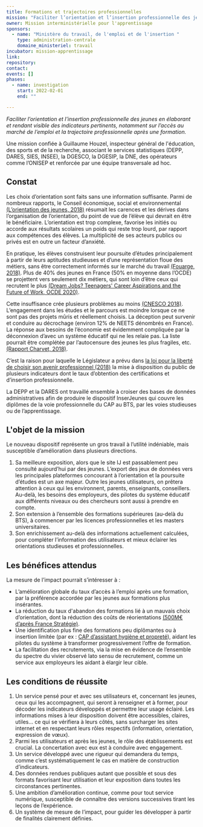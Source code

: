 ```yaml
---
title: Formations et trajectoires professionnelles
mission: "Faciliter l’orientation et l’insertion professionnelle des jeunes en élaborant et rendant visible des indicateurs pertinents"
owner: Mission interministérielle pour l'apprentissage
sponsors:
  - name: "Ministère du travail, de l'emploi et de l'insertion "
    type: administration-centrale
    domaine_ministeriel: travail
incubator: mission-apprentissage
link: 
repository: 
contact: 
events: []
phases:
  - name: investigation
    start: 2022-02-01
    end: ""

---
```

*Faciliter l’orientation et l’insertion professionnelle des jeunes en élaborant et rendant visible des indicateurs pertinents, notamment sur l’accès au marché de l’emploi et la trajectoire professionnelle après une formation.*

Une mission confiée à Guillaume Houzel, inspecteur général de l'éducation, des sports et de la recherche, associant le services statistiques (DEPP, DARES, SIES, INSEE), la DGESCO, la DGESIP, la DNE, des opérateurs comme l’ONISEP et renforcée par une équipe transversale ad hoc.


## Constat

Les choix d’orientation sont faits sans une information suffisante. Parmi de nombreux rapports, le Conseil économique, social et environnemental [(L’orientation des jeunes, 2018)](https://www.lecese.fr/sites/default/files/pdf/Avis/2018/2018_12_orientation_jeunes.pdf) résumait les carences et les dérives dans l’organisation de l’orientation, du point de vue de l’élève qui devrait en être le bénéficiaire. L’orientation est trop complexe, favorise les initiés ou accorde aux résultats scolaires un poids qui reste trop lourd, par rapport aux compétences des élèves. La multiplicité de ses acteurs publics ou privés est en outre un facteur d’anxiété. 

En pratique, les élèves construisent leur poursuite d’études principalement à partir de leurs aptitudes studieuses et d’une représentation floue des métiers, sans être correctement informés sur le marché du travail  [(Fouarge, 2018)](https://docs.google.com/presentation/d/1G4mYGDSSK4vpIhI1MZT0Q2g1emGcqX_w/edit?usp=sharing&ouid=102987632233161224917&rtpof=true&sd=true). Plus de 40% des jeunes en France (50% en moyenne dans l’OCDE) se projettent vers seulement dix métiers, qui sont loin d’être ceux qui recrutent le plus [(Dream Jobs? Teenagers' Career Aspirations and the Future of Work, OCDE 2020)](https://www.oecd.org/fr/presse/le-rapport-pisa-de-l-ocde-revele-que-les-aspirations-professionnelles-des-adolescents-se-portent-sur-un-nombre-restreint-d-emplois.htm). 

Cette insuffisance crée plusieurs problèmes au moins [(CNESCO 2018)](http://www.cnesco.fr/fr/comment-lecole-aide-t-elle-les-eleves-a-construire-leur-orientation/). L’engagement dans les études et le parcours est moindre lorsque ce ne sont pas des projets mûris et réellement choisis. La déception peut survenir et conduire au décrochage (environ 12% de NEETS dénombrés en France). La réponse aux besoins de l’économie est évidemment compliquée par la déconnexion d’avec un système éducatif qui ne les relaie pas. La liste pourrait être complétée par l’autocensure des jeunes les plus fragiles, etc. [(Rapport Charvet, 2018)](https://www.education.gouv.fr/refonder-l-orientation-un-enjeu-etat-regions-3728).

C’est la raison pour laquelle le Législateur a prévu dans [la loi pour la liberté de choisir son avenir professionnel (2018)](https://www.legifrance.gouv.fr/loda/id/JORFTEXT000037367660/#JORFSCTA000037367688) la mise à disposition du public de plusieurs indicateurs dont le taux d’obtention des certifications et d’insertion professionnelle. 

La DEPP et la DARES ont travaillé ensemble à croiser des bases de données administratives afin de produire le dispositif InserJeunes qui couvre les diplômes de la voie professionnelle du CAP au BTS, par les voies studieuses ou de l’apprentissage. 


## L'objet de la mission

Le nouveau dispositif représente un gros travail à l’utilité indéniable, mais susceptible d’amélioration dans plusieurs directions. 

1. Sa meilleure exposition, alors que le site IJ est passablement peu consulté aujourd’hui par des jeunes. L’export des jeux de données vers les principales plateformes concourant à l’orientation et la poursuite d’études est un axe majeur. Outre les jeunes utilisateurs, on prêtera attention à ceux qui les environnent, parents, enseignants, conseillers. Au-delà, les besoins des employeurs, des pilotes du système éducatif aux différents niveaux ou des chercheurs sont aussi à prendre en compte.
2. Son extension à l’ensemble des formations supérieures (au-delà du BTS), à commencer par les licences professionnelles et les masters universitaires. 
3. Son enrichissement au-delà des informations actuellement calculées, pour compléter l’information des utilisateurs et mieux éclairer les orientations studieuses et professionnelles. 


## Les bénéfices attendus

La mesure de l’impact pourrait s’intéresser à : 
- L’amélioration globale du taux d’accès à l’emploi après une formation, par la préférence accordée par les jeunes aux formations plus insérantes. 
- La réduction du taux d'abandon des formations lié à un mauvais choix d’orientation, dont la réduction des coûts de réorientations [(500M€ d’après France Stratégie)](https://www.strategie.gouv.fr/publications/20172027-transition-lycee-enseignement-superieur-actions-critiques).
- Une identification plus fine des formations peu diplômantes ou à insertion limitée (par ex : [CAP d’assistant hygiène et propreté](https://www.inserjeunes.education.gouv.fr/diffusion/formation?formation=CAP%2434307%24CAP&modalite=voie_pro_sco_educ_nat)), aidant les pilotes du système à transformer progressivement l’offre de formation. 
- La facilitation des recrutements, via la mise en évidence de l’ensemble du spectre du vivier observé lato sensu de recrutement, comme un service aux employeurs les aidant à élargir leur cible. 


## Les conditions de réussite

1. Un service pensé pour et avec ses utilisateurs et, concernant les jeunes, ceux qui les accompagnent, qui seront à renseigner et à former, pour décoder les indicateurs développés et permettre leur usage éclairé. Les informations mises à leur disposition doivent être accessibles, claires, utiles… ce qui se vérifiera à leurs côtés, sans surcharger les sites internet et en respectant leurs rôles respectifs (information, orientation, expression de vœux). 
2. Parmi les utilisateurs et après les jeunes, le rôle des établissements est crucial. La concertation avec eux est à conduire avec engagement. 
3. Un service développé avec une rigueur qui demandera du temps, comme c’est systématiquement le cas en matière de construction d’indicateurs. 
4. Des données rendues publiques autant que possible et sous des formats favorisant leur utilisation et leur exposition dans toutes les circonstances pertinentes.  
5. Une ambition d’amélioration continue, comme pour tout service numérique, susceptible de connaître des versions successives tirant les leçons de l’expérience. 
6. Un système de mesure de l’impact, pour guider les développer à partir de finalités clairement définies. 

